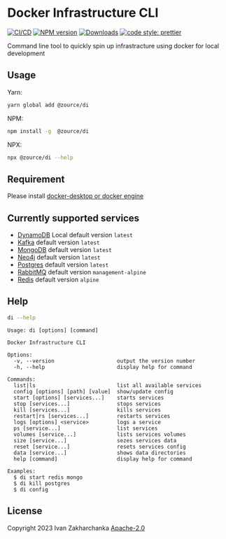 # Docker Infrastructure CLI

[![CI/CD][github-image]][github-url]
[![NPM version][npm-image]][npm-url]
[![Downloads][downloads-image]][npm-url]
[![code style: prettier][prettier-image]][prettier-url]

Command line tool to quickly spin up infrastracture using docker for local development

## Usage

Yarn:

```bash
yarn global add @zource/di
```

NPM:

```bash
npm install -g  @zource/di
```

NPX:

```bash
npx @zource/di --help
```

## Requirement

Please install [docker-desktop or docker engine](https://docs.docker.com/get-docker/)

## Currently supported services

- [DynamoDB](https://hub.docker.com/r/amazon/dynamodb-local) Local default version `latest`
- [Kafka](https://hub.docker.com/r/confluentinc/cp-kafka) default version `latest`
- [MongoDB](https://hub.docker.com/_/mongo) default version `latest`
- [Neo4j](https://hub.docker.com/_/neo4j) default version `latest`
- [Postgres](https://hub.docker.com/_/postgres) default version `latest`
- [RabbitMQ](https://hub.docker.com/_/rabbitmq) default version `management-alpine`
- [Redis](https://hub.docker.com/_/redis) default version `alpine`

## Help

```bash
di --help
```

```
Usage: di [options] [command]

Docker Infrastructure CLI

Options:
  -v, --version                    output the version number
  -h, --help                       display help for command

Commands:
  list|ls                          list all available services
  config [options] [path] [value]  show/update config
  start [options] [services...]    starts services
  stop [services...]               stops services
  kill [services...]               kills services
  restart|rs [services...]         restarts services
  logs [options] <service>         logs a service
  ps [service...]                  list services
  volumes [service...]             lists services volumes
  size [service...]                sezes services data
  reset [service...]               resets services config
  data [service...]                shows data directories
  help [command]                   display help for command

Examples:
  $ di start redis mongo
  $ di kill postgres
  $ di config
```

## License

Copyright 2023 Ivan Zakharchanka [Apache-2.0](http://www.apache.org/licenses/LICENSE-2.0)

[npm-url]: https://www.npmjs.com/package/@zource/di
[downloads-image]: https://img.shields.io/npm/dw/@zource/di.svg?maxAge=43200
[npm-image]: https://img.shields.io/npm/v/@zource/di.svg?maxAge=43200
[github-url]: https://github.com/zource-dev/di/actions/workflows/build.yml
[github-image]: https://github.com/zource-dev/di/actions/workflows/build.yml/badge.svg
[prettier-url]: https://github.com/prettier/prettier
[prettier-image]: https://img.shields.io/badge/code_style-prettier-ff69b4.svg?style=flat-square
[codecov-url]: https://codecov.io/gh/zource-dev/di
[codecov-image]: https://codecov.io/gh/zource-dev/di/branch/master/graph/badge.svg?token=JZ8QCGH6PI
[codeclimate-url]: https://codeclimate.com/github/zource-dev/di/maintainability
[codeclimate-image]: https://api.codeclimate.com/v1/badges/0ba20f27f6db2b0fec8c/maintainability
[snyk-url]: https://snyk.io/test/npm/@zource-dev/di/latest
[snyk-image]: https://img.shields.io/snyk/vulnerabilities/github/zource-dev/di.svg?maxAge=43200
